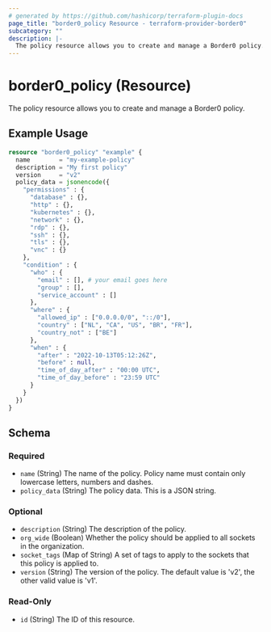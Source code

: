 ```yaml
---
# generated by https://github.com/hashicorp/terraform-plugin-docs
page_title: "border0_policy Resource - terraform-provider-border0"
subcategory: ""
description: |-
  The policy resource allows you to create and manage a Border0 policy.
---
```


# border0_policy (Resource)

The policy resource allows you to create and manage a Border0 policy.

## Example Usage

```terraform
resource "border0_policy" "example" {
  name        = "my-example-policy"
  description = "My first policy"
  version     = "v2"
  policy_data = jsonencode({
    "permissions" : {
      "database" : {},
      "http" : {},
      "kubernetes" : {},
      "network" : {},
      "rdp" : {},
      "ssh" : {},
      "tls" : {},
      "vnc" : {}
    },
    "condition" : {
      "who" : {
        "email" : [], # your email goes here
        "group" : [],
        "service_account" : []
      },
      "where" : {
        "allowed_ip" : ["0.0.0.0/0", "::/0"],
        "country" : ["NL", "CA", "US", "BR", "FR"],
        "country_not" : ["BE"]
      },
      "when" : {
        "after" : "2022-10-13T05:12:26Z",
        "before" : null,
        "time_of_day_after" : "00:00 UTC",
        "time_of_day_before" : "23:59 UTC"
      }
    }
  })
}
```

<!-- schema generated by tfplugindocs -->
## Schema

### Required

- `name` (String) The name of the policy. Policy name must contain only lowercase letters, numbers and dashes.
- `policy_data` (String) The policy data. This is a JSON string.

### Optional

- `description` (String) The description of the policy.
- `org_wide` (Boolean) Whether the policy should be applied to all sockets in the organization.
- `socket_tags` (Map of String) A set of tags to apply to the sockets that this policy is applied to.
- `version` (String) The version of the policy. The default value is 'v2', the other valid value is 'v1'.

### Read-Only

- `id` (String) The ID of this resource.
